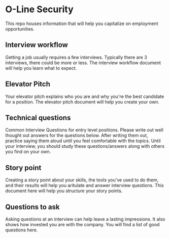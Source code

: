 # O-Line Security
This repo houses information that will help you capitalize on employment opportunities. 

## Interview workflow 
Getting a job usually requires a few interviews. Typically there are 3 interviews, there could be more or less. The interview workflow document will help you learn what to expect. 

## Elevator Pitch
Your elevator pitch explains who you are and why you're the best candidate for a position. The elevator pitch document will help you create your own. 


## Technical questions
Common Interview Questions for entry level positions. Please write out well thought out answers for the questions below. After writing them out, practice saying them aloud until you feel comfortable with the topics. Until your interview, you should study these questions/answers along with others you find on your own.

## Story point
Creating a story point about your skills, the tools you've used to do them, and their results will help you aritulate and answer interview questions. This document here will help you structure your story points. 

## Questions to ask
Asking questions at an interview can help leave a lasting impressions. It also shows how invested you are with the company. You will find a list of good questions here. 